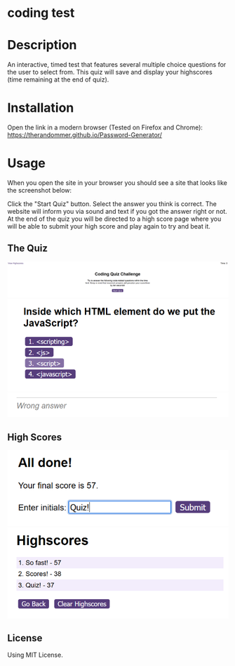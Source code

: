 # coding test

# Description

An interactive, timed test that features several multiple choice questions for the user to select from. This quiz will save and display your highscores (time remaining at the end of quiz).
 
# Installation

Open the link in a modern browser (Tested on Firefox and Chrome): https://therandommer.github.io/Password-Generator/

# Usage

When you open the site in your browser you should see a site that looks like the screenshot below:

Click the "Start Quiz" button. Select the answer you think is correct. The website will inform you via sound and text if you got the answer right or not.
At the end of the quiz you will be directed to a high score page where you will be able to submit your high score and play again to try and beat it.

## The Quiz

![StarterPage](Submission/StarterPage.png)
![QuestionExample](Submission/QuestionExample.png)
![Feedback](Submission/WrongAnswer.png)

## High Scores

![QuizFinished](Submission/QuizFinished.png)
![Highscore](Submission/Highscores.png)

## License

Using MIT License.